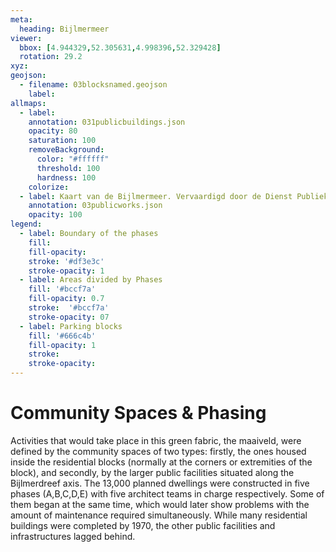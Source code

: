 ```yaml
---
meta:
  heading: Bijlmermeer
viewer:
  bbox: [4.944329,52.305631,4.998396,52.329428]
  rotation: 29.2
xyz:
geojson:
  - filename: 03blocksnamed.geojson
    label:
allmaps:
  - label:
    annotation: 031publicbuildings.json
    opacity: 80
    saturation: 100
    removeBackground:
      color: "#ffffff"
      threshold: 100
      hardness: 100
    colorize:
  - label: Kaart van de Bijlmermeer. Vervaardigd door de Dienst Publieke Werken, afd. Landmeten en Kartografie, 1970. Scale 1:7000. Stadsarchief Amsterdam. 1968. Het Groen in de Bijlmermeer. Bijlmermeer Museum.
    annotation: 03publicworks.json
    opacity: 100
legend:
  - label: Boundary of the phases
    fill:
    fill-opacity:
    stroke: '#df3e3c'
    stroke-opacity: 1
  - label: Areas divided by Phases
    fill: '#bccf7a'
    fill-opacity: 0.7
    stroke:  '#bccf7a'
    stroke-opacity: 07
  - label: Parking blocks
    fill: '#666c4b'
    fill-opacity: 1
    stroke:
    stroke-opacity:
---
```

# Community Spaces & Phasing
Activities that would take place in this green fabric, the maaiveld, were defined by the community spaces of two types: firstly, the ones housed inside the residential blocks (normally at the corners or extremities of the block), and secondly, by the larger public facilities situated along the Bijlmerdreef axis.
The 13,000 planned dwellings were constructed in five phases (A,B,C,D,E) with five architect teams in charge respectively. Some of them began at the same time, which would later show problems with the amount of maintenance required simultaneously. While many residential buildings were completed by 1970, the other public facilities and infrastructures lagged behind.

